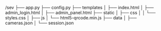 /sev
├── app.py
├── config.py
├── templates
│   ├── index.html
│   ├── admin_login.html
│   ├── admin_panel.html
├── static
│   ├── css
│   │   └── styles.css
│   ├── js
│       └── html5-qrcode.min.js
├── data
│   ├── cameras.json
│   └── session.json

